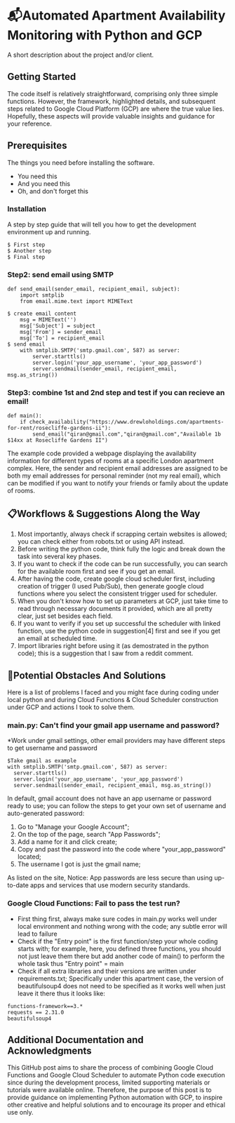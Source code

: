 # :mailbox_with_mail:Automated Apartment Availability Monitoring with Python and GCP 

A short description about the project and/or client.

## Getting Started
The code itself is relatively straightforward, comprising only three simple functions. However, the framework, highlighted details, and subsequent steps related to Google Cloud Platform (GCP) are where the true value lies. Hopefully, these aspects will provide valuable insights and guidance for your reference.

## Prerequisites

The things you need before installing the software.

* You need this
* And you need this
* Oh, and don't forget this

### Installation

A step by step guide that will tell you how to get the development environment up and running.

```
$ First step
$ Another step
$ Final step
```

### Step2: send email using SMTP 
```
def send_email(sender_email, recipient_email, subject):
    import smtplib
    from email.mime.text import MIMEText

$ create email content
    msg = MIMEText('')
    msg['Subject'] = subject
    msg['From'] = sender_email
    msg['To'] = recipient_email
$ send email
    with smtplib.SMTP('smtp.gmail.com', 587) as server:
        server.starttls()
        server.login('your_app_username', 'your_app_password')
        server.sendmail(sender_email, recipient_email, msg.as_string())
```

### Step3: combine 1st and 2nd step and test if you can recieve an email!
```
def main():
    if check_availability("https://www.drewloholdings.com/apartments-for-rent/rosecliffe-gardens-ii"):
        send_email("qiran@gmail.com","qiran@gmail.com","Available 1b $14xx at Rosecliffe Gardens II")
```
The example code provided a webpage displaying the availability information for different types of rooms at a specific London apartment complex. Here, the sender and recipient email addresses are assigned to be both my email addresses for personal reminder (not my real email), which can be modified if you want to notify your friends or family about the update of rooms. 

## :clipboard:Workflows & Suggestions Along the Way
1. Most importantly, always check if scrapping certain websites is allowed; you can check either from robots.txt or using API instead.
2. Before writing the python code, think fully the logic and break down the task into several key phases.
3. If you want to check if the code can be run successfully, you can search for the available room first and see if you get an email.
4. After having the code, create google cloud scheduler first, including creation of trigger (I used Pub/Sub), then generate google cloud functions where you select the consistent trigger used for scheduler.
5. When you don't know how to set up parameters at GCP, just take time to read through necessary documents it provided, which are all pretty clear, just set besides each field.
6. If you want to verify if you set up successful the scheduler with linked function, use the python code in suggestion[4] first and see if you get an email at scheduled time.
7. Import libraries right before using it (as demostrated in the python code); this is a suggestion that I saw from a reddit comment.

## :construction:Potential Obstacles And Solutions
Here is a list of problems I faced and you might face during coding under local python and during Cloud Functions & Cloud Scheduler construction under GCP and actions I took to solve them.

### main.py: Can't find your gmail app username and password?
*Work under gmail settings, other email providers may have different steps to get username and password
```
$Take gmail as example
with smtplib.SMTP('smtp.gmail.com', 587) as server:
  server.starttls()
  server.login('your_app_username', 'your_app_password')
  server.sendmail(sender_email, recipient_email, msg.as_string())
```
In default, gmail account does not have an app username or password ready to use; you can follow the steps to get your own set of username and auto-generated password:
1. Go to "Manage your Google Account";
2. On the top of the page, search "App Passwords";
3. Add a name for it and click create;
4. Copy and past the password into the code where "your_app_password" located;
5. The username I got is just the gmail name;

As listed on the site, Notice: App passwords are less secure than using up-to-date apps and services that use modern security standards.

### Google Cloud Functions: Fail to pass the test run?
* First thing first, always make sure codes in main.py works well under local environment and nothing wrong with the code; any subtle error will lead to failure
* Check if the "Entry point" is the first function/step your whole coding starts with; for example, here, you defined three functions, you should not just leave them there but add another code of main() to perform the whole task thus "Entry point" = main
* Check if all extra libraries and their versions are written under requirements.txt; Specifically under this apartment case, the version of beautifulsoup4 does not need to be specified as it works well when just leave it there thus it looks like:
```
functions-framework==3.*
requests == 2.31.0
beautifulsoup4
```

## Additional Documentation and Acknowledgments
This GitHub post aims to share the process of combining Google Cloud Functions and Google Cloud Scheduler to automate Python code execution since during the development process, limited supporting materials or tutorials were available online. Therefore, the purpose of this post is to provide guidance on implementing Python automation with GCP, to inspire other creative and helpful solutions and to encourage its proper and ethical use only.
